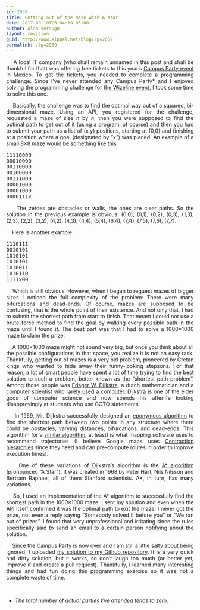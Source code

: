 ```yaml
---
id: 2059
title: Getting out of the maze with A star
date: 2017-09-10T23:04:19-05:00
author: Alan Verdugo
layout: revision
guid: http://www.kippel.net/blog/?p=2059
permalink: /?p=2059
---
```

<p style="text-align: justify;">
      A local IT company (who shall remain unnamed in this post and shall be thankful for that) was offering free tickets to this year&#8217;s <a href="http://www.campus-party.org/" target="_blank" rel="noopener">Campus Party event</a> in Mexico. To get the tickets, you needed to complete a programming challenge. Since I&#8217;ve never attended any Campus Party* and I enjoyed solving the programming challenge for <a href="http://www.kippel.net/blog/?p=2017" target="_blank" rel="noopener">the Wizeline event</a>, I took some time to solve this one.
</p>

<p style="text-align: justify;">
      Basically, the challenge was to find the optimal way out of a squared, bi-dimensional maze. Using an API, you registered for the challenge, requested a maze of size <em>n</em> by <em>n</em>, then you were supposed to find the optimal path to get out of it (using a program, of course) and then you had to submit your path as a list of (x,y) positions, starting at (0,0) and finishing at a position where a goal (designated by &#8220;x&#8221;) was placed. An example of a small 8&#215;8 maze would be something like this:
</p>

<pre class="theme:solarized-dark font:ubuntu-mono font-size-enable:false toolbar:2 striped:false marking:false nums:false nums-toggle:false lang:default highlight:0 decode:true">11110000
00010000
00110000
00100000
00111000
00001000
00001000
0000111x</pre>

<p style="text-align: justify;">
      The zeroes are obstacles or walls, the ones are clear paths. So the solution in the previous example is obvious: (0,0), (0,1), (0,2), (0,3), (1,3), (2,3), (2,2), (3,2), (4,2), (4,3), (4,4), (5,4), (6,4), (7,4), (7,5), (7,6), (7,7).
</p>

    Here is another example:

<pre class="theme:solarized-dark font:ubuntu-mono font-size-enable:false toolbar:2 striped:false marking:false nums:false nums-toggle:false lang:default highlight:0 decode:true">1110111
0010101
1010101
1010101
1010011
1010110
1111x00</pre>

<p style="text-align: justify;">
      Which is still obvious. However, when I began to request mazes of bigger sizes I noticed the full complexity of the problem: There were many bifurcations and dead-ends. Of course, mazes are supposed to be confusing, that is the whole point of their existence. And not only that, I had to submit the shortest path from start to finish. That meant I could not use a brute-force method to find the goal by walking every possible path in the maze until I found it. The best part was that I had to solve a 1000&#215;1000 maze to claim the prize.
</p>

<p style="text-align: justify;">
      A 1000&#215;1000 maze might not sound very big, but once you think about all the possible configurations in that space, you realize it is not an easy task. Thankfully, getting out of mazes is a very old problem, pioneered by Cretan kings who wanted to hide away their funny-looking stepsons. For that reason, a lot of smart people have spent a lot of time trying to find the best solution to such a problem, better known as the &#8220;shortest path problem&#8221;. Among those people was <a href="https://en.wikipedia.org/wiki/Edsger_W._Dijkstra" target="_blank" rel="noopener">Edsger W. Dijkstra</a>, a dutch mathematician and a computer scientist who rarely used a computer. Dijkstra is one of the elder gods of computer science and now spends his afterlife looking disapprovingly at students who use GOTO statements.
</p>

<p style="text-align: justify;">
      In 1959, Mr. Dijkstra successfully designed an <a href="https://en.wikipedia.org/wiki/Dijkstra%27s_algorithm" target="_blank" rel="noopener">eponymous algorithm</a> to find the shortest path between two points in any structure where there could be obstacles, varying distances, bifurcations, and dead-ends. This algorithm (or a <a href="https://en.wikipedia.org/wiki/Category:Routing_algorithms" target="_blank" rel="noopener">similar algorithm</a>, at least) is what mapping software uses to recommend trajectories (I believe Google maps uses <a href="https://en.wikipedia.org/wiki/Contraction_hierarchies" target="_blank" rel="noopener">Contraction hierarchies</a> since they need and can pre-compute routes in order to improve execution times).
</p>

<p style="text-align: justify;">
      One of these variations of Dijkstra&#8217;s algorithm is the <a href="https://en.wikipedia.org/wiki/A*_search_algorithm" target="_blank" rel="noopener">A* algorithm</a> (pronounced &#8220;A Star&#8221;). It was created in 1968 by Peter Hart, Nils Nilsson and Bertram Raphael, all of them Stanford scientists. A*, in turn, has many variations.
</p>

<p style="text-align: justify;">
      So, I used an implementation of the A* algorithm to successfully find the shortest path in the 1000&#215;1000 maze. I sent my solution and even when the API itself confirmed it was the optimal path to exit the maze, I never got the prize, not even a reply saying &#8220;Somebody solved it before you&#8221; or &#8220;We ran out of prizes&#8221;. I found that very unprofessional and irritating since the rules specifically said to send an email to a certain person notifying about the solution.
</p>

<p style="text-align: justify;">
      Since the Campus Party is now over and I am still a little salty about being ignored, I uploaded <a href="https://github.com/alanverdugo/tools/blob/master/maze_runner.py" target="_blank" rel="noopener">my solution to my Github repository</a>. It is a very quick and dirty solution, but it works, so don&#8217;t laugh too much (or better yet, improve it and create a pull request). Thankfully, I learned many interesting things and had fun doing this programming exercise so it was not a complete waste of time.
</p>

&nbsp;

* _The total number of actual parties I&#8217;ve attended tends to zero._